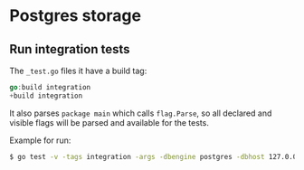 # Postgres storage

## Run integration tests

The `_test.go` files it have a build tag:

```go
go:build integration
+build integration
```

It also parses `package main` which calls `flag.Parse`, so all declared and visible flags will be parsed and available for the tests.

Example for run:

```bash
$ go test -v -tags integration -args -dbengine postgres -dbhost 127.0.0.1 -dbport 5432 -dbuser username -dbname foodb -dbpass 12345
```
